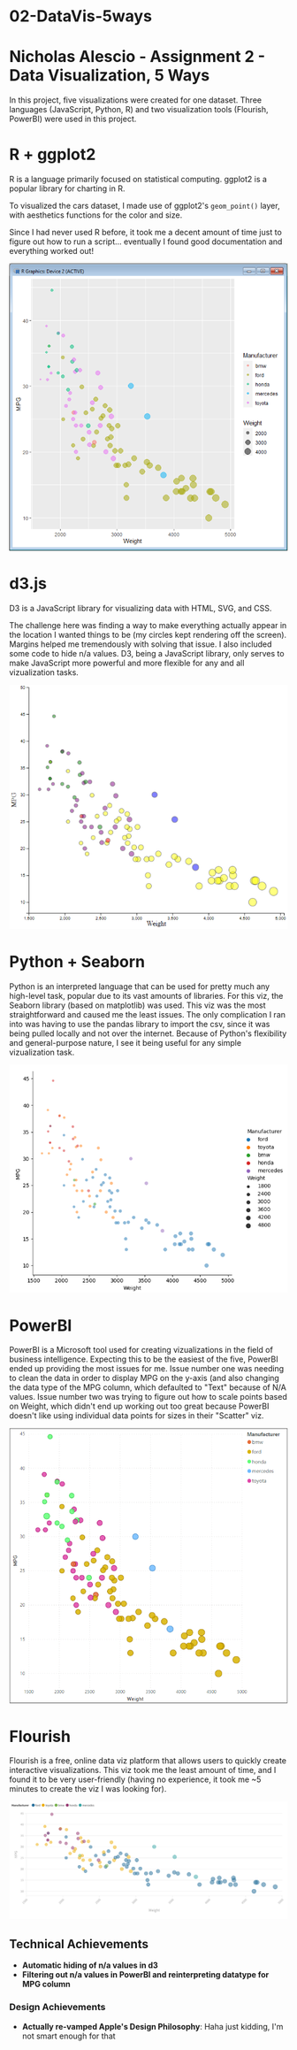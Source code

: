 # 02-DataVis-5ways

Nicholas Alescio - Assignment 2 - Data Visualization, 5 Ways  
===

In this project, five visualizations were created for one dataset. Three languages (JavaScript, Python, R) and two visualization tools (Flourish, PowerBI) were used in this project.

# R + ggplot2

R is a language primarily focused on statistical computing.
ggplot2 is a popular library for charting in R.

To visualized the cars dataset, I made use of ggplot2's `geom_point()` layer, with aesthetics functions for the color and size.

Since I had never used R before, it took me a decent amount of time just to figure out how to run a script... eventually I found good documentation and everything worked out!

![ggplot2](img/ggplot2.png)

# d3.js

D3 is a JavaScript library for visualizing data with HTML, SVG, and CSS.

The challenge here was finding a way to make everything actually appear in the location I wanted things to be (my circles kept rendering off the screen). Margins helped me tremendously with solving that issue. I also included some code to hide n/a values. D3, being a JavaScript library, only serves to make JavaScript more powerful and more flexible for any and all vizualization tasks.

![JavaScript D3](img/javascript-d3.png)

# Python + Seaborn

Python is an interpreted language that can be used for pretty much any high-level task, popular due to its vast amounts of libraries. For this viz, the Seaborn library (based on matplotlib) was used. This viz was the most straightforward and caused me the least issues. The only complication I ran into was having to use the pandas library to import the csv, since it was being pulled locally and not over the internet. Because of Python's flexibility and general-purpose nature, I see it being useful for any simple vizualization task.

![Seaborn](img/python-seaborn.png)

# PowerBI

PowerBI is a Microsoft tool used for creating vizualizations in the field of business intelligence. Expecting this to be the easiest of the five, PowerBI ended up providing the most issues for me. Issue number one was needing to clean the data in order to display MPG on the y-axis (and also changing the data type of the MPG column, which defaulted to "Text" because of N/A values. Issue number two was trying to figure out how to scale points based on Weight, which didn't end up working out too great because PowerBI doesn't like using individual data points for sizes in their "Scatter" viz.

![PowerBI](img/powerbi.png)

# Flourish

Flourish is a free, online data viz platform that allows users to quickly create interactive visualizations. This viz took me the least amount of time, and I found it to be very user-friendly (having no experience, it took me ~5 minutes to create the viz I was looking for).

![Flourish](img/flourish.png)


## Technical Achievements
- **Automatic hiding of n/a values in d3**
- **Filtering out n/a values in PowerBI and reinterpreting datatype for MPG column**

### Design Achievements
- **Actually re-vamped Apple's Design Philosophy**: Haha just kidding, I'm not smart enough for that
